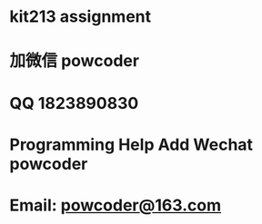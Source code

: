# kit213 assignment
# 加微信 powcoder

# QQ 1823890830

# Programming Help Add Wechat powcoder

# Email: powcoder@163.com

